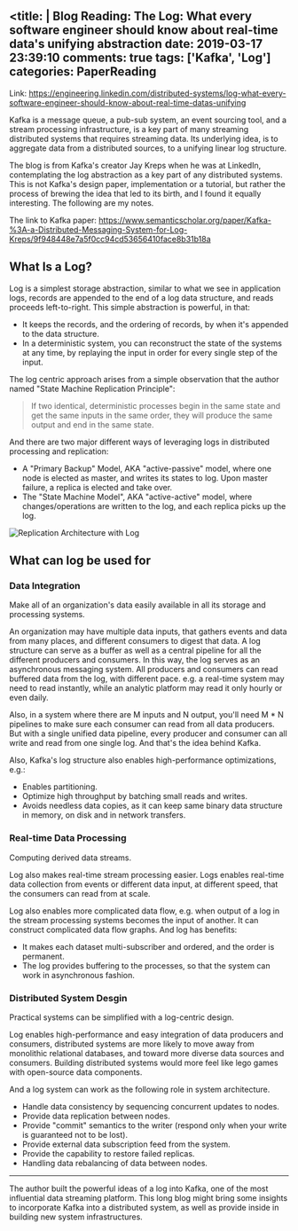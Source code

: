 <title: |
  Blog Reading: The Log: What every software engineer should know about real-time data's unifying abstraction
date: 2019-03-17 23:39:10
comments: true
tags: ['Kafka', 'Log']
categories: PaperReading
---

Link: https://engineering.linkedin.com/distributed-systems/log-what-every-software-engineer-should-know-about-real-time-datas-unifying

Kafka is a message queue, a pub-sub system, an event sourcing tool,
and a stream processing infrastructure, is a key part of many streaming distributed
systems that requires streaming data. Its underlying idea, is to aggregate data
from a distributed sources, to a unifying linear log structure.

The blog is from Kafka's creator Jay Kreps when he was at LinkedIn,
contemplating the log abstraction as a key part of any distributed systems. This
is not Kafka's design paper, implementation or a tutorial, but rather the process of brewing
the idea that led to its birth, and I found it equally interesting. The following are
my notes.

The link to Kafka paper: https://www.semanticscholar.org/paper/Kafka-%3A-a-Distributed-Messaging-System-for-Log-Kreps/9f948448e7a5f0cc94cd53656410face8b31b18a

<!-- more -->

## What Is a Log?

Log is a simplest storage abstraction, similar to what we see in application logs,
records are appended to the end of a log data structure, and reads proceeds left-to-right.
This simple abstraction is powerful, in that:

* It keeps the records, and the ordering of records, by when it's appended to the data structure.
* In a deterministic system, you can reconstruct the state of the systems at any time, by
  replaying the input in order for every single step of the input.

The log centric approach arises from a simple observation that the author named
"State Machine Replication Principle":

> If two identical, deterministic processes begin in the same state and get
the same inputs in the same order, they will produce the same output and end
in the same state.

And there are two major different ways of leveraging logs in distributed processing
and replication:

* A "Primary Backup" Model, AKA "active-passive" model, where one node is elected as
  master, and writes its states to log. Upon master failure, a replica is elected and
  take over.
* The "State Machine Model", AKA "active-active" model, where changes/operations
  are written to the log, and each replica picks up the log.

![Replication Architecture with Log](2019-03-31-Blog-Reading-Kafka-active_and_passive_arch.png)

## What can log be used for

### Data Integration

Make all of an organization's data easily available in all its storage and processing
systems.

An organization may have multiple data inputs, that gathers events and data from
many places, and different consumers to digest that data. A log structure can serve
as a buffer as well as a central pipeline for all the different producers and consumers.
In this way, the log serves as an asynchronous messaging system.
All producers and consumers can read buffered data from the log, with different pace.
e.g. a real-time system may need to read instantly, while an analytic platform may
read it only hourly or even daily.

Also, in a system where there are M inputs and N output, you'll need M * N pipelines to
make sure each consumer can read from all data producers. But with a single unified data pipeline,
every producer and consumer can all write and read from one single log. And that's the
idea behind Kafka.

Also, Kafka's log structure also enables high-performance optimizations, e.g.:

- Enables partitioning.
- Optimize high throughput by batching small reads and writes.
- Avoids needless data copies, as it can keep same binary data structure in memory,
  on disk and in network transfers.

### Real-time Data Processing

Computing derived data streams.

Log also makes real-time stream processing easier. Logs enables real-time data collection
from events or different data input, at different speed, that the consumers can
read from at scale.

Log also enables more complicated data flow, e.g. when output of a log in the stream
processing systems becomes the input of another. It can construct complicated data flow
graphs. And log has benefits:

- It makes each dataset multi-subscriber and ordered, and the order is permanent.
- The log provides buffering to the processes, so that the system can work in
  asynchronous fashion.

### Distributed System Desgin

Practical systems can be simplified with a log-centric design.

Log enables high-performance and easy integration of data producers and consumers,
distributed systems are more likely to move away from monolithic relational databases,
and toward more diverse data sources and consumers. Building distributed systems
would more feel like lego games with open-source data components.

And a log system can work as the following role in system architecture.

- Handle data consistency by sequencing concurrent updates to nodes.
- Provide data replication between nodes.
- Provide "commit" semantics to the writer (respond only when your write is guaranteed
  not to be lost).
- Provide external data subscription feed from the system.
- Provide the capability to restore failed replicas.
- Handling data rebalancing of data between nodes.

----

The author built the powerful ideas of a log into Kafka, one of the most influential
data streaming platform. This long blog might bring some insights to incorporate
Kafka into a distributed system, as well as provide inside in building new system
infrastructures.
